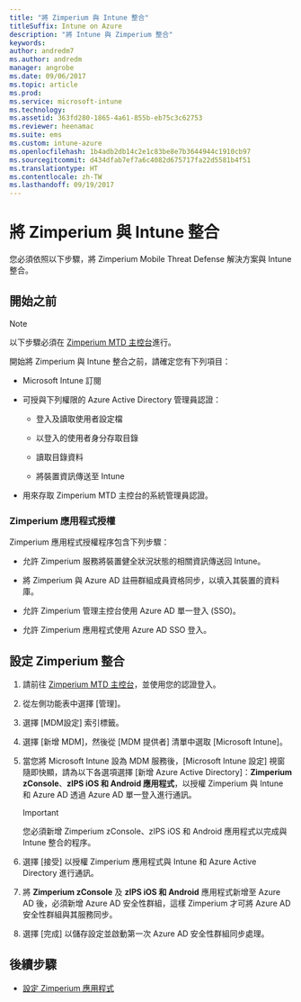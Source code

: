 ```yaml
---
title: "將 Zimperium 與 Intune 整合"
titleSuffix: Intune on Azure
description: "將 Intune 與 Zimperium 整合"
keywords: 
author: andredm7
ms.author: andredm
manager: angrobe
ms.date: 09/06/2017
ms.topic: article
ms.prod: 
ms.service: microsoft-intune
ms.technology: 
ms.assetid: 363fd280-1865-4a61-855b-eb75c3c62753
ms.reviewer: heenamac
ms.suite: ems
ms.custom: intune-azure
ms.openlocfilehash: 1b4adb2db14c2e1c83be8e7b3644944c1910cb97
ms.sourcegitcommit: d434dfab7ef7a6c4082d675717fa22d5581b4f51
ms.translationtype: HT
ms.contentlocale: zh-TW
ms.lasthandoff: 09/19/2017
---
```

# <a name="integrate-zimperium-with-intune"></a>將 Zimperium 與 Intune 整合

您必須依照以下步驟，將 Zimperium Mobile Threat Defense 解決方案與 Intune 整合。

## <a name="before-you-begin"></a>開始之前

> [!NOTE]
> 以下步驟必須在 [Zimperium MTD 主控台](https://staging2-console.zimperium.com)進行。

開始將 Zimperium 與 Intune 整合之前，請確定您有下列項目：

-   Microsoft Intune 訂閱

-   可授與下列權限的 Azure Active Directory 管理員認證：

    -   登入及讀取使用者設定檔

    -   以登入的使用者身分存取目錄

    -   讀取目錄資料

    -   將裝置資訊傳送至 Intune

-   用來存取 Zimperium MTD 主控台的系統管理員認證。

### <a name="zimperium-app-authorization"></a>Zimperium 應用程式授權

Zimperium 應用程式授權程序包含下列步驟：

-   允許 Zimperium 服務將裝置健全狀況狀態的相關資訊傳送回 Intune。

-   將 Zimperium 與 Azure AD 註冊群組成員資格同步，以填入其裝置的資料庫。

-   允許 Zimperium 管理主控台使用 Azure AD 單一登入 (SSO)。

-   允許 Zimperium 應用程式使用 Azure AD SSO 登入。

## <a name="to-set-up-zimperium-integration"></a>設定 Zimperium 整合

1.  請前往 [Zimperium MTD 主控台](https://staging2-console.zimperium.com)，並使用您的認證登入。

2.  從左側功能表中選擇 [管理]。

3.  選擇 [MDM設定] 索引標籤。

4.  選擇 [新增 MDM]，然後從 [MDM 提供者] 清單中選取 [Microsoft Intune]。

5.  當您將 Microsoft Intune 設為 MDM 服務後，[Microsoft Intune 設定] 視窗隨即快顯，請為以下各選項選擇 [新增 Azure Active Directory]：**Zimperium zConsole**、**zIPS iOS 和 Android 應用程式**，以授權 Zimperium 與 Intune 和 Azure AD 透過 Azure AD 單一登入進行通訊。

    > [!IMPORTANT]
    > 您必須新增 Zimperium zConsole、zIPS iOS 和 Android 應用程式以完成與 Intune 整合的程序。

6.  選擇 [接受] 以授權 Zimperium 應用程式與 Intune 和 Azure Active Directory 進行通訊。

7.  將 **Zimperium zConsole** 及 **zIPS iOS 和 Android** 應用程式新增至 Azure AD 後，必須新增 Azure AD 安全性群組，這樣 Zimperium 才可將 Azure AD 安全性群組與其服務同步。

8.  選擇 [完成] 以儲存設定並啟動第一次 Azure AD 安全性群組同步處理。

## <a name="next-steps"></a>後續步驟

-   [設定 Zimperium 應用程式](mtd-apps-ios-app-configuration-policy-add-assign.md)
